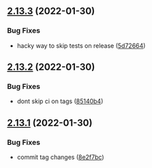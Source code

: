 ## [2.13.3](https://github.com/makeomatic/node-rdkafka/compare/v2.13.2...v2.13.3) (2022-01-30)


### Bug Fixes

* hacky way to skip tests on release ([5d72664](https://github.com/makeomatic/node-rdkafka/commit/5d726645e3f5b47dbca71874395da8aeeaf2b844))

## [2.13.2](https://github.com/makeomatic/node-rdkafka/compare/v2.13.1...v2.13.2) (2022-01-30)


### Bug Fixes

* dont skip ci on tags ([85140b4](https://github.com/makeomatic/node-rdkafka/commit/85140b40c74842d0505df7cd399d74dea6620ae7))

## [2.13.1](https://github.com/makeomatic/node-rdkafka/compare/v2.13.0...v2.13.1) (2022-01-30)


### Bug Fixes

* commit tag changes ([8e2f7bc](https://github.com/makeomatic/node-rdkafka/commit/8e2f7bc2251df09ddff207fd4f742f55077830e7))
